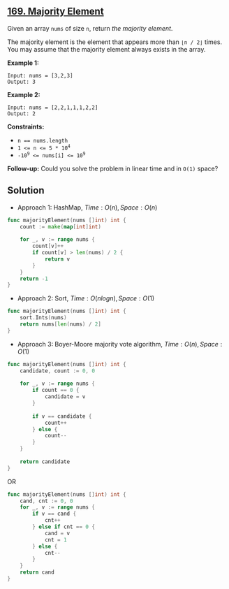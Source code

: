 ## [169. Majority Element](https://leetcode.com/problems/majority-element/)


Given an array `nums` of size `n`, return _the majority element_.

The majority element is the element that appears more than `⌊n / 2⌋` times. You may assume that the majority element always exists in the array.

**Example 1:**

```
Input: nums = [3,2,3]
Output: 3
```

**Example 2:**

```
Input: nums = [2,2,1,1,1,2,2]
Output: 2
```

**Constraints:**

*   `n == nums.length`
*   <code>1 <= n <= 5 * 10<sup>4</sup></code>
*   <code>-10<sup>9</sup> <= nums[i] <= 10<sup>9</sup></code>

**Follow-up:** Could you solve the problem in linear time and in `O(1)` space?



## Solution

- Approach 1: HashMap, $Time: O(n), Space: O(n)$ 

```go
func majorityElement(nums []int) int {
    count := make(map[int]int)
    
    for _, v := range nums {
        count[v]++
        if count[v] > len(nums) / 2 {
            return v
        }
    }
    return -1
}
```



- Approach 2: Sort, $Time: O(nlogn), Space: O(1)$ 

```go
func majorityElement(nums []int) int {
    sort.Ints(nums)
    return nums[len(nums) / 2]
}
```



- Approach 3: Boyer-Moore majority vote algorithm, $Time: O(n), Space: O(1)$ 

```go
func majorityElement(nums []int) int {
    candidate, count := 0, 0
    
    for _, v := range nums {
        if count == 0 {
            candidate = v
        }
        
        if v == candidate {
            count++
        } else {
            count--
        }
    }
    
    return candidate
}
```

OR

```go
func majorityElement(nums []int) int {
    cand, cnt := 0, 0
    for _, v := range nums {
        if v == cand {
            cnt++
        } else if cnt == 0 {
            cand = v
            cnt = 1
        } else {
            cnt--
        }
    }
    return cand
}
```

